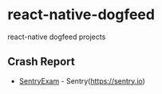 # react-native-dogfeed
react-native dogfeed projects

## Crash Report
* [SentryExam](https://github.com/suhanlee/react-native-dogfeed/tree/master/SentryExam) - Sentry(https://sentry.io)
